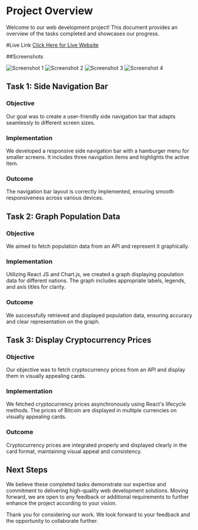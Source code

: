 # Project Overview

Welcome to our web development project! This document provides an overview of the tasks completed and showcases our progress.

#Live Link
[Click Here for Live Website](https://bitco-haneef-syed.netlify.app)

##Screenshots

![Screenshot 1](https://res.cloudinary.com/dxaovcjmr/image/upload/v1711711592/S1_iegb0s.png)
![Screenshot 2](https://res.cloudinary.com/dxaovcjmr/image/upload/v1711711591/S2_blwyth.png)
![Screenshot 3](https://res.cloudinary.com/dxaovcjmr/image/upload/v1711711585/S3_ssqobn.png)
![Screenshot 4](https://res.cloudinary.com/dxaovcjmr/image/upload/v1711711585/S4_d5ufv0.png)

## Task 1: Side Navigation Bar

### Objective

Our goal was to create a user-friendly side navigation bar that adapts seamlessly to different screen sizes.

### Implementation

We developed a responsive side navigation bar with a hamburger menu for smaller screens. It includes three navigation items and highlights the active item.

### Outcome

The navigation bar layout is correctly implemented, ensuring smooth responsiveness across various devices.

## Task 2: Graph Population Data

### Objective

We aimed to fetch population data from an API and represent it graphically.

### Implementation

Utilizing React JS and Chart.js, we created a graph displaying population data for different nations. The graph includes appropriate labels, legends, and axis titles for clarity.

### Outcome

We successfully retrieved and displayed population data, ensuring accuracy and clear representation on the graph.

## Task 3: Display Cryptocurrency Prices

### Objective

Our objective was to fetch cryptocurrency prices from an API and display them in visually appealing cards.

### Implementation

We fetched cryptocurrency prices asynchronously using React's lifecycle methods. The prices of Bitcoin are displayed in multiple currencies on visually appealing cards.

### Outcome

Cryptocurrency prices are integrated properly and displayed clearly in the card format, maintaining visual appeal and consistency.

## Next Steps

We believe these completed tasks demonstrate our expertise and commitment to delivering high-quality web development solutions. Moving forward, we are open to any feedback or additional requirements to further enhance the project according to your vision.

Thank you for considering our work. We look forward to your feedback and the opportunity to collaborate further.
